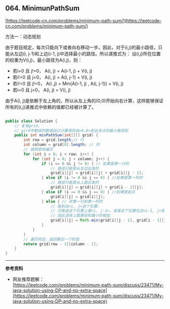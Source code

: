 **064. MinimunPathSum**  
---
[https://leetcode-cn.com/problems/minimum-path-sum/](https://leetcode-cn.com/problems/minimum-path-sum/)  

方法一：动态规划

由于题目规定，每次只能向下或者向右移动一步。因此，对于(i,j)的最小路径，只能从左边(i, j-1)和上边(i-1, j)中选择最小的路径。所以递推式为：
设(i,j)所在位置的权重为V(i,j)，最小路径为A(i,j)，则：
* 若i=0 且 j!=0， A(i, j) = A(i-1, j) + V(i, j)
* 若i!=0 且 j=0， A(i, j) = A(i, j-1) + V(i, j)
* 若i!=0 且 j!=0， A(i ,j) = Min{A(i-1, j) , A(i, j-1)} + V(i, j)
* 若i=0 且 j=0， A(i, j) = V(i, j)

由于A(i, j)是依赖于左上角的，所以从左上角的(0,0)开始向右计算，这样能够保证所有的(i,j)递推式中依赖的值都已经被计算了。
```java  

public class Solution {
    // 复用grid，
    // gird中数组的数值经过计算保存由<0,0>到达该点的最小路径和
    public int minPathSum(int[][] grid) {
        int row = grid.length;// 行
        int column = grid[0].length; // 列
        // 按照顺序遍历
        for (int i = 0; i < row; i++) {
            for (int j = 0; j < column; j++) {
                if (i == 0 && j != 0) { // 如果是第一行的
                    // 路径只能是从左边出发的
                    grid[i][j] = grid[i][j] + grid[i][j - 1];
                } else if (i != 0 && j == 0) { //如果是第一列的
                    // 路径只能是从上面出发的
                    grid[i][j] = grid[i][j] + grid[i - 1][j];
                } else if (i == 0 && j == 0) { //如果是起点
                    grid[i][j] = grid[i][j];
                } else { // 非第一行和第一列的
                    // 能到达<i, j>这个位置，
                    // 只能由这个位置上面<i, j-1>，或者这个位置左边<i-1, j>到达了
                    // 因此选择上面路径和最小的相加
                    grid[i][j] = Math.min(grid[i][j - 1], grid[i - 1][j]) + grid[i][j];
                }
            }
        }
        // 遍历完后，返回最后一个的值
        return grid[row - 1][column - 1];
    }
}


```  

---

**参考资料**  
* 网友推荐题解：  
[https://leetcode.com/problems/minimum-path-sum/discuss/23471/My-java-solution-using-DP-and-no-extra-space](https://leetcode.com/problems/minimum-path-sum/discuss/23471/My-java-solution-using-DP-and-no-extra-space)  
